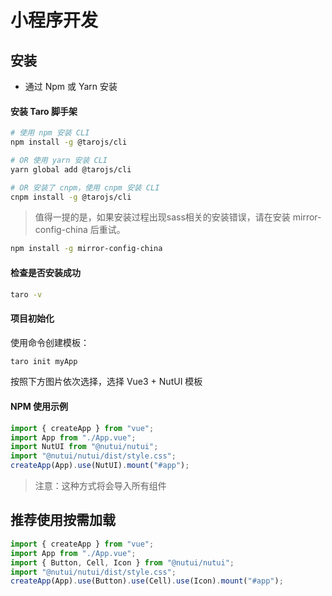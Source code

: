 # 小程序开发

## 安装

* 通过 Npm 或 Yarn 安装

#### 安装 Taro 脚手架

``` bash
# 使用 npm 安装 CLI
npm install -g @tarojs/cli

# OR 使用 yarn 安装 CLI
yarn global add @tarojs/cli

# OR 安装了 cnpm，使用 cnpm 安装 CLI
cnpm install -g @tarojs/cli
```

> 值得一提的是，如果安装过程出现sass相关的安装错误，请在安装 mirror-config-china 后重试。

``` bash
npm install -g mirror-config-china
```

#### 检查是否安装成功

``` bash
taro -v
```

#### 项目初始化

使用命令创建模板：

``` bash
taro init myApp
```

按照下方图片依次选择，选择 Vue3 + NutUI 模板

#### NPM 使用示例

```javascript
import { createApp } from "vue";
import App from "./App.vue";
import NutUI from "@nutui/nutui";
import "@nutui/nutui/dist/style.css";
createApp(App).use(NutUI).mount("#app");
```

> 注意：这种方式将会导入所有组件

## 推荐使用按需加载

```javascript
import { createApp } from "vue";
import App from "./App.vue";
import { Button, Cell, Icon } from "@nutui/nutui";
import "@nutui/nutui/dist/style.css";
createApp(App).use(Button).use(Cell).use(Icon).mount("#app");
```